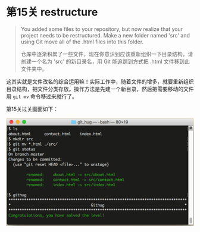 # 第15关 restructure

> You added some files to your repository, but now realize that your project needs to be restructured.  Make a new folder named 'src' and using Git move all of the .html files into this folder.
> 
> 仓库中逐渐积累了一些文件，现在你意识到应该重新组织一下目录结构，请创建一个名为 'src' 的新目录名，用 Git 能追踪到方式把 .html 文件移到此文件夹中。

这其实就是文件改名的综合运用嘛！实际工作中，随着文件的增多，就要重新组织目录结构，把文件分类存放。操作方法是先建一个新目录，然后把需要移动的文件用 `git mv` 命令移过来就行了。

第15关过关画面如下：

![第15关 restructure](images/level-15-restructure.png)